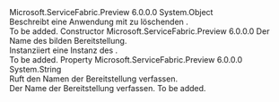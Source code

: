 <Type Name="DeleteComposeDeploymentDescription" FullName="Microsoft.ServiceFabric.Preview.Client.Description.DeleteComposeDeploymentDescription">
  <TypeSignature Language="C#" Value="public sealed class DeleteComposeDeploymentDescription" />
  <TypeSignature Language="ILAsm" Value=".class public auto ansi sealed beforefieldinit DeleteComposeDeploymentDescription extends System.Object" />
  <TypeSignature Language="DocId" Value="T:Microsoft.ServiceFabric.Preview.Client.Description.DeleteComposeDeploymentDescription" />
  <TypeSignature Language="VB.NET" Value="Public NotInheritable Class DeleteComposeDeploymentDescription" />
  <TypeSignature Language="F#" Value="type DeleteComposeDeploymentDescription = class" />
  <AssemblyInfo>
    <AssemblyName>Microsoft.ServiceFabric.Preview</AssemblyName>
    <AssemblyVersion>6.0.0.0</AssemblyVersion>
  </AssemblyInfo>
  <Base>
    <BaseTypeName>System.Object</BaseTypeName>
  </Base>
  <Interfaces />
  <Docs>
    <summary>
      <para>Beschreibt eine Anwendung mit zu löschenden <see cref="M:System.Fabric.FabricClient.ComposeDeploymentClient.DeleteComposeDeploymentWrapperAsync(System.Fabric.Description.DeleteComposeDeploymentDescriptionWrapper,System.TimeSpan,System.Threading.CancellationToken)" />.</para>
    </summary>
    <remarks>To be added.</remarks>
  </Docs>
  <Members>
    <Member MemberName=".ctor">
      <MemberSignature Language="C#" Value="public DeleteComposeDeploymentDescription (string deploymentName);" />
      <MemberSignature Language="ILAsm" Value=".method public hidebysig specialname rtspecialname instance void .ctor(string deploymentName) cil managed" />
      <MemberSignature Language="DocId" Value="M:Microsoft.ServiceFabric.Preview.Client.Description.DeleteComposeDeploymentDescription.#ctor(System.String)" />
      <MemberSignature Language="VB.NET" Value="Public Sub New (deploymentName As String)" />
      <MemberSignature Language="F#" Value="new Microsoft.ServiceFabric.Preview.Client.Description.DeleteComposeDeploymentDescription : string -&gt; Microsoft.ServiceFabric.Preview.Client.Description.DeleteComposeDeploymentDescription" Usage="new Microsoft.ServiceFabric.Preview.Client.Description.DeleteComposeDeploymentDescription deploymentName" />
      <MemberType>Constructor</MemberType>
      <AssemblyInfo>
        <AssemblyName>Microsoft.ServiceFabric.Preview</AssemblyName>
        <AssemblyVersion>6.0.0.0</AssemblyVersion>
      </AssemblyInfo>
      <Parameters>
        <Parameter Name="deploymentName" Type="System.String" />
      </Parameters>
      <Docs>
        <param name="deploymentName">
          <para>Der Name des bilden Bereitstellung.</para>
        </param>
        <summary>
          <para>Instanziiert eine Instanz des <see cref="T:Microsoft.ServiceFabric.Preview.Client.Description.DeleteComposeDeploymentDescription" />. </para>
        </summary>
        <remarks>To be added.</remarks>
      </Docs>
    </Member>
    <Member MemberName="DeploymentName">
      <MemberSignature Language="C#" Value="public string DeploymentName { get; set; }" />
      <MemberSignature Language="ILAsm" Value=".property instance string DeploymentName" />
      <MemberSignature Language="DocId" Value="P:Microsoft.ServiceFabric.Preview.Client.Description.DeleteComposeDeploymentDescription.DeploymentName" />
      <MemberSignature Language="VB.NET" Value="Public Property DeploymentName As String" />
      <MemberSignature Language="F#" Value="member this.DeploymentName : string with get, set" Usage="Microsoft.ServiceFabric.Preview.Client.Description.DeleteComposeDeploymentDescription.DeploymentName" />
      <MemberType>Property</MemberType>
      <AssemblyInfo>
        <AssemblyName>Microsoft.ServiceFabric.Preview</AssemblyName>
        <AssemblyVersion>6.0.0.0</AssemblyVersion>
      </AssemblyInfo>
      <ReturnValue>
        <ReturnType>System.String</ReturnType>
      </ReturnValue>
      <Docs>
        <summary>
          <para>Ruft den Namen der Bereitstellung verfassen.</para>
        </summary>
        <value>
          <para>Der Name der Bereitstellung verfassen.</para>
        </value>
        <remarks>To be added.</remarks>
      </Docs>
    </Member>
  </Members>
</Type>